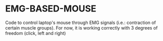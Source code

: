 # EMG-BASED-MOUSE
Code to control laptop's mouse through EMG signals (i.e.: contraction of certain muscle groups). For now, it is working correctly with 3 degrees of freedom (click, left and right)
